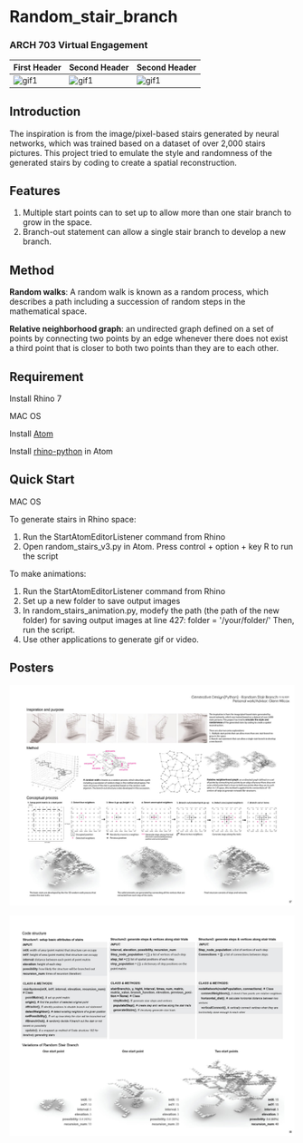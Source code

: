 # Random_stair_branch
### ARCH 703 Virtual Engagement
| First Header  | Second Header | Second Header |
| ------------- | ------------- | ------------- |
![gif1](poster/1_0-4_10.gif) | ![gif1](poster/1_0-8_25.gif) | ![gif1](poster/2_0-6_40.gif)

## Introduction
The inspiration is from the image/pixel-based stairs generated by neural networks, which was trained based on a dataset of over 2,000 stairs pictures. This project tried to emulate the style and randomness of the generated stairs by coding to create a spatial reconstruction.

## Features
1. Multiple start points can to set up to allow more than one stair branch to grow in the space.
2. Branch-out statement can allow a single stair branch to develop a new branch.

## Method
**Random walks**: A random walk is known as a random process, which describes a path including a succession of random steps in the mathematical space.

**Relative neighborhood graph**: an undirected graph defined on a set of points by connecting two points by an edge whenever there does not exist a third point that is closer to both two points than they are to each other.

## Requirement
Install Rhino 7

MAC OS

Install [Atom](https://flight-manual.atom.io/getting-started/sections/installing-atom/)

Install [rhino-python](https://atom.io/packages/rhino-python) in Atom

## Quick Start
MAC OS

To generate stairs in Rhino space:
1. Run the StartAtomEditorListener command from Rhino
2. Open random_stairs_v3.py in Atom. Press control + option + key R to run the script

To make animations:
1. Run the StartAtomEditorListener command from Rhino
2. Set up a new folder to save output images
3. In random_stairs_animation.py, modefy the path (the path of the new folder) for saving output images at line 427:
    folder = '/your/folder/'
Then, run the script.
4. Use other applications to generate gif or video.

## Posters
![poster1](poster/poster1.jpg)

![poster2](poster/poster2.jpg)
